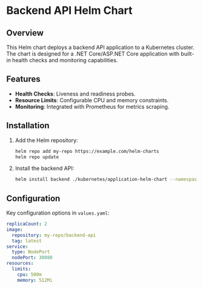 # Backend API Helm Chart

## Overview
This Helm chart deploys a backend API application to a Kubernetes cluster. The chart is designed for a .NET Core/ASP.NET Core application with built-in health checks and monitoring capabilities.

## Features
- **Health Checks**: Liveness and readiness probes.
- **Resource Limits**: Configurable CPU and memory constraints.
- **Monitoring**: Integrated with Prometheus for metrics scraping.

## Installation
1. Add the Helm repository:
   ```bash
   helm repo add my-repo https://example.com/helm-charts
   helm repo update
   ```
2. Install the backend API:
   ```bash
   helm install backend ./kubernetes/application-helm-chart --namespace backend --create-namespace
   ```

## Configuration
Key configuration options in `values.yaml`:
```yaml
replicaCount: 2
image:
  repository: my-repo/backend-api
  tag: latest
service:
  type: NodePort
  nodePort: 30080
resources:
  limits:
    cpu: 500m
    memory: 512Mi
```